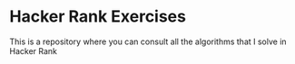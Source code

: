 # Hacker Rank Exercises
This is a repository where you can consult all the algorithms that I solve in Hacker Rank
